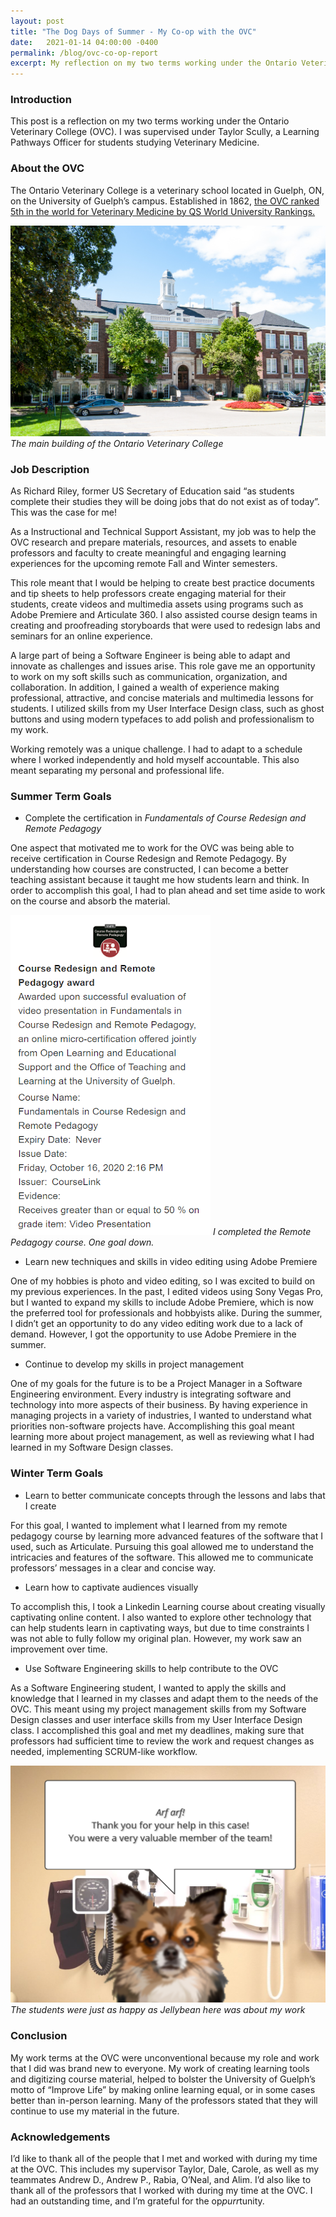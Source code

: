 ```yaml
---
layout: post
title: "The Dog Days of Summer - My Co-op with the OVC"
date:   2021-01-14 04:00:00 -0400
permalink: /blog/ovc-co-op-report
excerpt: My reflection on my two terms working under the Ontario Veterinary College (OVC)
---
```

### Introduction
This post is a reflection on my two terms working under the Ontario Veterinary
College (OVC). I was supervised under Taylor Scully, a Learning Pathways
Officer for students studying Veterinary Medicine.

### About the OVC
The Ontario Veterinary College is a veterinary school located in Guelph, ON, 
on the University of Guelph’s campus. Established in 1862, [the OVC ranked 5th 
in the world for Veterinary Medicine by QS World University Rankings.][ranking]

![ovc]
*The main building of the Ontario Veterinary College*

### Job Description
As Richard Riley, former US Secretary of Education said “as students complete 
their studies they will be doing jobs that do not exist as of today”. This was 
the case for me!

As a Instructional and Technical Support Assistant, my job was to help the OVC 
research and prepare materials, resources, and assets to enable professors and 
faculty to create meaningful and engaging learning experiences for the upcoming 
remote Fall and Winter semesters. 

This role meant that I would be helping to create best practice documents and 
tip sheets to help professors create engaging material for their students, 
create videos and multimedia assets using programs such as Adobe Premiere and 
Articulate 360. I also assisted course design teams in creating and 
proofreading storyboards that were used to redesign labs and seminars for an 
online experience.

A large part of being a Software Engineer is being able to adapt and innovate 
as challenges and issues arise. This role gave me an opportunity to work on my 
soft skills such as communication, organization, and collaboration. In 
addition, I gained a wealth of experience making professional, attractive, and 
concise materials and multimedia lessons for students. I utilized skills from 
my User Interface Design class, such as ghost buttons and using modern 
typefaces to add polish and professionalism to my work.

Working remotely was a unique challenge. I had to adapt to a schedule where I 
worked independently and hold myself accountable. This also meant separating my 
personal and professional life.

### Summer Term Goals
- Complete the certification in *Fundamentals of Course Redesign and Remote 
Pedagogy*

One aspect that motivated me to work for the OVC was being able to receive 
certification in Course Redesign and Remote Pedagogy. By understanding how 
courses are constructed, I can become a better teaching assistant because it 
taught me how students learn and think. In order to accomplish this goal, I had
to plan ahead and set time aside to work on the course and absorb the material. 

![award]
*I completed the Remote Pedagogy course. One goal down.*

- Learn new techniques and skills in video editing using Adobe Premiere

One of my hobbies is photo and video editing, so I was excited to build on my 
previous experiences. In the past, I edited videos using Sony Vegas Pro, but I 
wanted to expand my skills to include Adobe Premiere, which is now the 
preferred tool for professionals and hobbyists alike. During the summer, I 
didn’t get an opportunity to do any video editing work due to a lack of demand.
However, I got the opportunity to use Adobe Premiere in the summer.

- Continue to develop my skills in project management

One of my goals for the future is to be a Project Manager in a Software 
Engineering environment. Every industry is integrating software and technology 
into more aspects of their business. By having experience in managing projects 
in a variety of industries, I wanted to understand what priorities non-software
projects have. Accomplishing this goal meant learning more about project 
management, as well as reviewing what I had learned in my Software Design 
classes. 

### Winter Term Goals
- Learn to better communicate concepts through the lessons and labs that I 
create

For this goal, I wanted to implement what I  learned from my remote pedagogy 
course by learning more advanced features of the software that I used, such as 
Articulate. Pursuing this goal allowed me to understand the intricacies and 
features of the software. This allowed me to communicate professors’ messages 
in a clear and concise way.

- Learn how to captivate audiences visually

To accomplish this, I took a Linkedin Learning course about creating visually 
captivating online content. I also wanted to explore other technology that can 
help students learn in captivating ways, but due to time constraints I was not 
able to fully follow my original plan. However, my work saw an improvement over
time.

- Use Software Engineering skills to help contribute to the OVC

As a Software Engineering student, I wanted to apply the skills and knowledge 
that I learned in my classes and adapt them to the needs of the OVC. This meant
using my project management skills from my Software Design classes and user
interface skills from my User Interface Design class. I accomplished this goal
and met my deadlines, making sure that professors had sufficient time to review
the work and request changes as needed, implementing SCRUM-like workflow. 

![jellybean]
*The students were just as happy as Jellybean here was about my work*

### Conclusion
My work terms at the OVC were unconventional because my role and work that I 
did was brand new to everyone. My work of creating learning tools and 
digitizing course material, helped  to bolster the University of Guelph’s motto
of “Improve Life” by making online learning equal, or in some cases better 
than in-person learning. Many of the professors stated that they will continue
to use my material in the future. 


### Acknowledgements
I’d like to thank all of the people that I met and worked with during my time 
at the OVC. This includes my supervisor Taylor, Dale, Carole, as well as my 
teammates Andrew D., Andrew P., Rabia, O’Neal, and Alim. I’d also like to thank
all of the professors that I worked with during my time at the OVC. I had an 
outstanding time,  and I’m grateful for the op*purr*tunity.

[ranking]: https://www.topuniversities.com/university-rankings/university-subject-rankings/2020/veterinary-science
[ovc]: /assets/img/blog/ovc.jpg
[award]: /assets/img/blog/award.png
[jellybean]: /assets/img/blog/jellybean.png